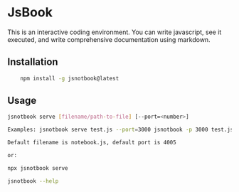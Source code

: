 # JsBook

This is an interactive coding environment. You can write javascript, see it executed, and write comprehensive documentation using markdown.

## Installation

```bash
    npm install -g jsnotbook@latest
```

## Usage

```bash
jsnotbook serve [filename/path-to-file] [--port=<number>]

Examples: jsnotbook serve test.js --port=3000 jsnotbook -p 3000 test.js

Default filename is notebook.js, default port is 4005

or:

npx jsnotbook serve

jsnotbook --help

```
